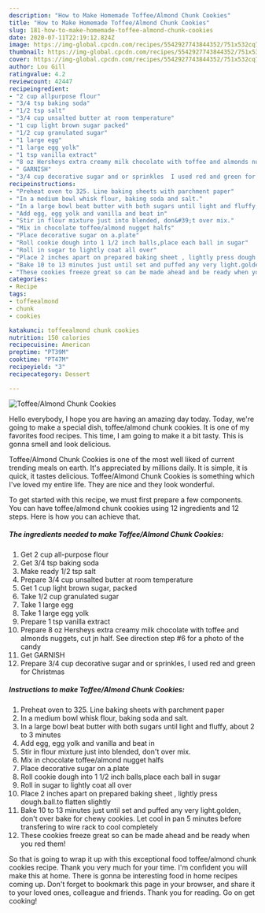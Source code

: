```yaml
---
description: "How to Make Homemade Toffee/Almond Chunk Cookies"
title: "How to Make Homemade Toffee/Almond Chunk Cookies"
slug: 181-how-to-make-homemade-toffee-almond-chunk-cookies
date: 2020-07-11T22:19:12.824Z
image: https://img-global.cpcdn.com/recipes/5542927743844352/751x532cq70/toffeealmond-chunk-cookies-recipe-main-photo.jpg
thumbnail: https://img-global.cpcdn.com/recipes/5542927743844352/751x532cq70/toffeealmond-chunk-cookies-recipe-main-photo.jpg
cover: https://img-global.cpcdn.com/recipes/5542927743844352/751x532cq70/toffeealmond-chunk-cookies-recipe-main-photo.jpg
author: Lou Gill
ratingvalue: 4.2
reviewcount: 42447
recipeingredient:
- "2 cup allpurpose flour"
- "3/4 tsp baking soda"
- "1/2 tsp salt"
- "3/4 cup unsalted butter at room temperature"
- "1 cup light brown sugar packed"
- "1/2 cup granulated sugar"
- "1 large egg"
- "1 large egg yolk"
- "1 tsp vanilla extract"
- "8 oz Hersheys extra creamy milk chocolate with toffee and almonds nuggets  cut jn half  See direction step 6 for a photo of the candy"
- " GARNISH"
- "3/4 cup decorative sugar and or sprinkles  I used red and green for Christmas"
recipeinstructions:
- "Preheat oven to 325. Line baking sheets with parchment paper"
- "In a medium bowl whisk flour, baking soda and salt."
- "In a large bowl beat butter with both sugars until light and fluffy, about 2 to 3 minutes"
- "Add egg, egg yolk and vanilla and beat in"
- "Stir in flour mixture just into blended, don&#39;t over mix."
- "Mix in chocolate toffee/almond nugget halfs"
- "Place decorative sugar on a.plate"
- "Roll cookie dough into 1 1/2 inch balls,place each ball in sugar"
- "Roll in sugar to lightly coat all over"
- "Place 2 inches apart on prepared baking sheet , lightly press dough.ball.to flatten slightly"
- "Bake 10 to 13 minutes just until set and puffed any very light.golden, don&#39;t over bake for chewy cookies. Let cool in pan 5 minutes before transfering to wire rack to cool completely"
- "These cookies freeze great so can be made ahead and be ready when you red them!"
categories:
- Recipe
tags:
- toffeealmond
- chunk
- cookies

katakunci: toffeealmond chunk cookies 
nutrition: 150 calories
recipecuisine: American
preptime: "PT39M"
cooktime: "PT47M"
recipeyield: "3"
recipecategory: Dessert

---
```



![Toffee/Almond Chunk Cookies](https://img-global.cpcdn.com/recipes/5542927743844352/751x532cq70/toffeealmond-chunk-cookies-recipe-main-photo.jpg)

Hello everybody, I hope you are having an amazing day today. Today, we're going to make a special dish, toffee/almond chunk cookies. It is one of my favorites food recipes. This time, I am going to make it a bit tasty. This is gonna smell and look delicious.



Toffee/Almond Chunk Cookies is one of the most well liked of current trending meals on earth. It's appreciated by millions daily. It is simple, it is quick, it tastes delicious. Toffee/Almond Chunk Cookies is something which I've loved my entire life. They are nice and they look wonderful.


To get started with this recipe, we must first prepare a few components. You can have toffee/almond chunk cookies using 12 ingredients and 12 steps. Here is how you can achieve that.

<!--inarticleads1-->

##### The ingredients needed to make Toffee/Almond Chunk Cookies:

1. Get 2 cup all-purpose flour
1. Get 3/4 tsp baking soda
1. Make ready 1/2 tsp salt
1. Prepare 3/4 cup unsalted butter at room temperature
1. Get 1 cup light brown sugar, packed
1. Take 1/2 cup granulated sugar
1. Take 1 large egg
1. Take 1 large egg yolk
1. Prepare 1 tsp vanilla extract
1. Prepare 8 oz Hersheys extra creamy milk chocolate with toffee and almonds nuggets,  cut jn half.  See direction step #6 for a photo of the candy
1. Get  GARNISH
1. Prepare 3/4 cup decorative sugar and or sprinkles,  I used red and green for Christmas




<!--inarticleads2-->

##### Instructions to make Toffee/Almond Chunk Cookies:

1. Preheat oven to 325. Line baking sheets with parchment paper
1. In a medium bowl whisk flour, baking soda and salt.
1. In a large bowl beat butter with both sugars until light and fluffy, about 2 to 3 minutes
1. Add egg, egg yolk and vanilla and beat in
1. Stir in flour mixture just into blended, don&#39;t over mix.
1. Mix in chocolate toffee/almond nugget halfs
1. Place decorative sugar on a.plate
1. Roll cookie dough into 1 1/2 inch balls,place each ball in sugar
1. Roll in sugar to lightly coat all over
1. Place 2 inches apart on prepared baking sheet , lightly press dough.ball.to flatten slightly
1. Bake 10 to 13 minutes just until set and puffed any very light.golden, don&#39;t over bake for chewy cookies. Let cool in pan 5 minutes before transfering to wire rack to cool completely
1. These cookies freeze great so can be made ahead and be ready when you red them!




So that is going to wrap it up with this exceptional food toffee/almond chunk cookies recipe. Thank you very much for your time. I'm confident you will make this at home. There is gonna be interesting food in home recipes coming up. Don't forget to bookmark this page in your browser, and share it to your loved ones, colleague and friends. Thank you for reading. Go on get cooking!
